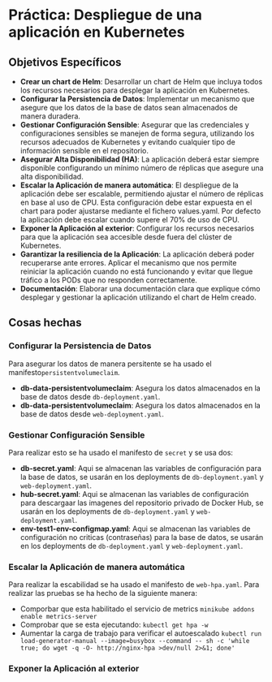 # Práctica: Despliegue de una aplicación en Kubernetes
## Objetivos Específicos
- **Crear un chart de Helm**: Desarrollar un chart de Helm que incluya todos los recursos necesarios para desplegar la aplicación en Kubernetes.
- **Configurar la Persistencia de Datos**: Implementar un mecanismo que asegure que los datos de la base de datos sean almacenados de manera duradera.
- **Gestionar Configuración Sensible**: Asegurar que las credenciales y configuraciones sensibles se manejen de forma segura, utilizando los recursos adecuados de Kubernetes y evitando cualquier tipo de información sensible en el repositorio.
- **Asegurar Alta Disponibilidad (HA)**: La aplicación deberá estar siempre disponible configurando un mínimo número de réplicas que asegure una alta disponibilidad.
- **Escalar la Aplicación de manera automática**: El despliegue de la aplicación debe ser escalable, permitiendo ajustar el número de réplicas en base al uso de CPU. Esta configuración debe estar expuesta en el chart para poder ajustarse mediante el fichero values.yaml. Por defecto la aplicación debe escalar cuando supere el 70% de uso de CPU.
- **Exponer la Aplicación al exterior**: Configurar los recursos necesarios para que la aplicación sea accesible desde fuera del clúster de Kubernetes.
- **Garantizar la resiliencia de la Aplicación**: La aplicación deberá poder recuperarse ante errores. Aplicar el mecanismo que nos permite reiniciar la aplicación cuando no está funcionando y evitar que llegue tráfico a los PODs que no responden correctamente.
- **Documentación**: Elaborar una documentación clara que explique cómo desplegar y gestionar la aplicación utilizando el chart de Helm creado.

## Cosas hechas
### Configurar la Persistencia de Datos
Para asegurar los datos de manera persitente se ha usado el manifesto`persistentvolumeclaim`.
- **db-data-persistentvolumeclaim**: Asegura los datos almacenados en la base de datos desde `db-deployment.yaml`.
- **db-data-persistentvolumeclaim**: Asegura los datos almacenados en la base de datos desde `web-deployment.yaml`.
### Gestionar Configuración Sensible
Para realizar esto se ha usado el manifesto de `secret` y se usa dos:
- **db-secret.yaml**: Aqui se almacenan las variables de configuración para la base de datos, se usarán en los deployments de `db-deployment.yaml` y `web-deployment.yaml`.
- **hub-secret.yaml**: Aqui se almacenan las variables de configuración para descargaar las imagenes del repositorio privado de Docker Hub, se usarán en los deployments de `db-deployment.yaml` y `web-deployment.yaml`.
- **env-test1-env-configmap.yaml**: Aqui se almacenan las variables de configuración no criticas (contraseñas) para la base de datos, se usarán en los deployments de `db-deployment.yaml` y `web-deployment.yaml`.
### Escalar la Aplicación de manera automática
Para realizar la escabilidad se ha usado el manifesto de `web-hpa.yaml`.
Para realizar las pruebas se ha hecho de la siguiente manera:
- Comporbar que esta habilitado el servicio de metrics `minikube addons enable metrics-server` 
- Comprobar que se esta ejecutando: `kubectl get hpa -w`
- Aumentar la carga de trabajo para verificar el autoescalado `kubectl run load-generator-manual --image=busybox --command -- sh -c 'while true; do wget -q -O- http://nginx-hpa >dev/null 2>&1; done'`
### Exponer la Aplicación al exterior

